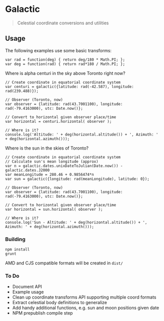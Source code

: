 # Galactic

> Celestial coordinate conversions and utilities

## Usage

The following examples use some basic transforms:
```
var rad = function(deg) { return deg/180 * Math.PI; };
var deg = function(rad) { return rad*180 / Math.PI; };
```

Where is alpha centuri in the sky above Toronto right now?
```
// Create coordinate in equatorial coordinate system
var centuri = galactic({latitude: rad(-42.587), longitude: rad(239.488)});

// Observer (Toronto, now)
var observer = {latitude: rad(43.7001100), longitude: rad(-79.4163000), utc: Date.now()};

// Convert to horizontal given observer place/time
var horizontal = centuri.horizontal( observer );

// Where is it?
console.log('Altitude: ' + deg(horizontal.altitude()) + ', Azimuth: ' + deg(horizontal.azimuth()));
```

Where is the sun in the skies of Toronto?
```
// Create coordinate in equatorial coordinate system
// Calculate sun's mean longitude (approx)
var n = galactic.dates.unixDateToJulian(Date.now()) - galactic.dates.J2000
var meanLongitude = 280.46 + 0.9856474*n
var sun = galactic({longitude: rad(meanLongitude), latitude: 0});

// Observer (Toronto, now)
var observer = {latitude: rad(43.7001100), longitude: rad(-79.4163000), utc: Date.now()};

// Convert to horizontal given observer place/time
var horizontal = sun.horizontal( observer );

// Where is it?
console.log('Sun - Altitude: ' + deg(horizontal.altitude()) + ', Azimuth: ' + deg(horizontal.azimuth()));
```

### Building

    npm install
    grunt

  AMD and CJS compatible formats will be created in `dist/`

### To Do
 
  - Document API
  - Example usage
  - Clean up coordinate transforms API supporting multiple coord formats
  - Extract celestial body definitions to generalize
  - Add handy additional functions, e.g. sun and moon positions given date
  - NPM prepublish compile step
